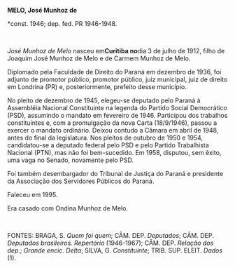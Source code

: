 **MELO, José Munhoz de**

\*const. 1946; dep. fed. PR 1946-1948.

 

*José Munhoz de Melo* nasceu em****Curitiba no****dia 3 de julho de
1912, filho de Joaquim José Munhoz de Melo e de Carmem Munhoz de Melo.

Diplomado pela Faculdade de Direito do Paraná em dezembro de 1936, foi
adjunto de promotor público, promotor público, juiz municipal, juiz de
direito em Londrina (PR) e, posteriormente, prefeito desse município.

No pleito de dezembro de 1945, elegeu-se deputado pelo Paraná à
Assembléia Nacional Constituinte na legenda do Partido Social
Democrático (PSD), assumindo o mandato em fevereiro de 1946. Participou
dos trabalhos constituintes e, com a promulgação da nova Carta
(18/9/1946), passou a exercer o mandato ordinário. Deixou contudo a
Câmara em abril de 1948, antes do final da legislatura. Nos pleitos de
outubro de 1950 e 1954, candidatou-se a deputado federal pelo PSD e pelo
Partido Trabalhista Nacional (PTN), mas não foi bem-sucedido. Em 1958,
disputou, sem êxito, uma vaga no Senado, novamente pelo PSD.

Foi também desembargador do Tribunal de Justiça do Paraná e presidente
da Associação dos Servidores Públicos do Paraná.

Faleceu em 1995.

Era casado com Ondina Munhoz de Melo.

 

FONTES: BRAGA, S. *Quem foi quem*; CÂM. DEP. *Deputados*; CÂM. DEP.
*Deputados brasileiros. Repertório* (1946-1967); CÂM. DEP. *Relação dos
dep*.; *Grande encic. Delta*; SILVA, G. *Constituinte*; TRIB. SUP.
ELEIT. *Dados* (1).

 
